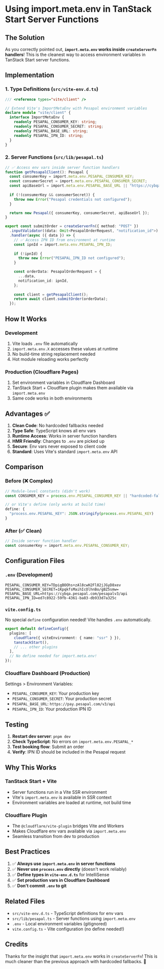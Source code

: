 # Using import.meta.env in TanStack Start Server Functions

## The Solution
As you correctly pointed out, **`import.meta.env` works inside `createServerFn` handlers**! This is the cleanest way to access environment variables in TanStack Start server functions.

## Implementation

### 1. Type Definitions (`src/vite-env.d.ts`)
```typescript
/// <reference types="vite/client" />

// Extend Vite's ImportMetaEnv with Pesapal environment variables
declare module "vite/client" {
  interface ImportMetaEnv {
    readonly PESAPAL_CONSUMER_KEY: string;
    readonly PESAPAL_CONSUMER_SECRET: string;
    readonly PESAPAL_BASE_URL: string;
    readonly PESAPAL_IPN_ID: string;
  }
}
```

### 2. Server Functions (`src/lib/pesapal.ts`)
```typescript
// ✅ Access env vars inside server function handlers
function getPesapalClient(): Pesapal {
  const consumerKey = import.meta.env.PESAPAL_CONSUMER_KEY;
  const consumerSecret = import.meta.env.PESAPAL_CONSUMER_SECRET;
  const apiBaseUrl = import.meta.env.PESAPAL_BASE_URL || "https://cybqa.pesapal.com/pesapalv3/api";
  
  if (!(consumerKey && consumerSecret)) {
    throw new Error("Pesapal credentials not configured");
  }

  return new Pesapal({ consumerKey, consumerSecret, apiBaseUrl });
}

export const submitOrder = createServerFn({ method: "POST" })
  .inputValidator((data: Omit<PesapalOrderRequest, "notification_id">) => data)
  .handler(async ({ data }) => {
    // ✅ Access IPN ID from environment at runtime
    const ipnId = import.meta.env.PESAPAL_IPN_ID;
    
    if (!ipnId) {
      throw new Error("PESAPAL_IPN_ID not configured");
    }

    const orderData: PesapalOrderRequest = {
      ...data,
      notification_id: ipnId,
    };
    
    const client = getPesapalClient();
    return await client.submitOrder(orderData);
  });
```

## How It Works

### Development
1. Vite loads `.env` file automatically
2. `import.meta.env.X` accesses these values at runtime
3. No build-time string replacement needed
4. Hot module reloading works perfectly

### Production (Cloudflare Pages)
1. Set environment variables in Cloudflare Dashboard
2. TanStack Start + Cloudflare plugin makes them available via `import.meta.env`
3. Same code works in both environments

## Advantages ✅

1. **Clean Code**: No hardcoded fallbacks needed
2. **Type Safe**: TypeScript knows all env vars
3. **Runtime Access**: Works in server function handlers
4. **HMR Friendly**: Changes to `.env` are picked up
5. **Secure**: Env vars never exposed to client code
6. **Standard**: Uses Vite's standard `import.meta.env` API

## Comparison

### Before (❌ Complex)
```typescript
// Module-level constants (didn't work)
const CONSUMER_KEY = process.env.PESAPAL_CONSUMER_KEY || "hardcoded-fallback";

// or Vite's define (only works at build time)
define: {
  "process.env.PESAPAL_KEY": JSON.stringify(process.env.PESAPAL_KEY)
}
```

### After (✅ Clean)
```typescript
// Inside server function handler
const consumerKey = import.meta.env.PESAPAL_CONSUMER_KEY;
```

## Configuration Files

### `.env` (Development)
```env
PESAPAL_CONSUMER_KEY=TDpigBOOhs+zAl8cwH2Fl82jJGyD8xev
PESAPAL_CONSUMER_SECRET=1KpqkfsMaihIcOlhnBo/gBZ5smw=
PESAPAL_BASE_URL=https://cybqa.pesapal.com/pesapalv3/api
PESAPAL_IPN_ID=ed7c8922-59fb-4361-ba83-db933d7a325c
```

### `vite.config.ts`
No special `define` configuration needed! Vite handles `.env` automatically.

```typescript
export default defineConfig({
  plugins: [
    cloudflare({ viteEnvironment: { name: "ssr" } }),
    tanstackStart(),
    // ... other plugins
  ],
  // No define needed for import.meta.env!
});
```

### Cloudflare Dashboard (Production)
Settings > Environment Variables:
- `PESAPAL_CONSUMER_KEY`: Your production key
- `PESAPAL_CONSUMER_SECRET`: Your production secret
- `PESAPAL_BASE_URL`: `https://pay.pesapal.com/v3/api`
- `PESAPAL_IPN_ID`: Your production IPN ID

## Testing

1. **Restart dev server**: `pnpm dev`
2. **Check TypeScript**: No errors on `import.meta.env.PESAPAL_*`
3. **Test booking flow**: Submit an order
4. **Verify**: IPN ID should be included in the Pesapal request

## Why This Works

### TanStack Start + Vite
- Server functions run in a Vite SSR environment
- Vite's `import.meta.env` is available in SSR context
- Environment variables are loaded at runtime, not build time

### Cloudflare Plugin
- The `@cloudflare/vite-plugin` bridges Vite and Workers
- Makes Cloudflare env vars available via `import.meta.env`
- Seamless transition from dev to production

## Best Practices

1. ✅ **Always use `import.meta.env` in server functions**
2. ✅ **Never use `process.env` directly** (doesn't work reliably)
3. ✅ **Define types in `vite-env.d.ts`** for IntelliSense
4. ✅ **Set production vars in Cloudflare Dashboard**
5. ✅ **Don't commit `.env` to git**

## Related Files
- `src/vite-env.d.ts` - TypeScript definitions for env vars
- `src/lib/pesapal.ts` - Server functions using `import.meta.env`
- `.env` - Local environment variables (gitignored)
- `vite.config.ts` - Vite configuration (no define needed!)

## Credits
Thanks for the insight that `import.meta.env` works in `createServerFn`! This is much cleaner than the previous approach with hardcoded fallbacks. 🎉
